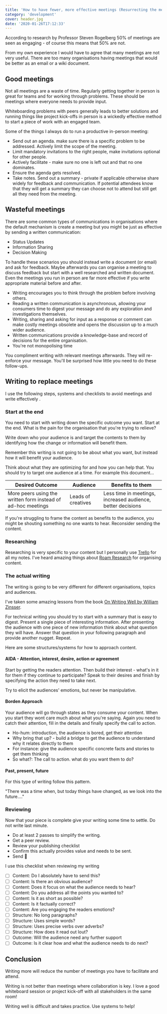 ```yaml
---
title: 'How to have fewer, more effective meetings (Resurrecting the memo)'
category: 'development'
cover: header.jpg
date: '2020-01-26T17:12:33'
---
```


According to research by Professor Steven Rogelberg 50% of meetings are seen as engaging - of course this means that 50% are not.

From my own experience I would have to agree that many meetings are not very useful. There are too many organisations having meetings that would be better as an email or a wiki document.

<!-- end excerpt -->

## Good meetings

Not all meetings are a waste of time. Regularly getting together in person is great for teams and for working through problems. These should be meetings where everyone needs to provide input.

Whiteboarding problems with peers generally leads to better solutions and running things like project kick-offs in person is a wickedly effective method to start a piece of work with an engaged team.

Some of the things I always do to run a productive in-person meeting:

- Send out an agenda. make sure there is a specific problem to be addressed. Actively limit the scope of the meeting.
- Limit mandatory invitations to the right people, make invitations optional for other people.
- Actively facilitate - make sure no one is left out and that no one dominates.
- Ensure the agenda gets resolved.
- Take notes. Send out a summary - private if applicable otherwise share widely for feedback and communication. If potential attendees know that they will get a summary they can choose not to attend but still get all they need from the meeting.

## Wasteful meetings

There are some common types of communications in organisations where the default mechanism is create a meeting but you might be just as effective by sending a written communication:

- Status Updates
- Information Sharing
- Decision Making

To handle these scenarios you should instead write a document (or email) and ask for feedback. Maybe afterwards you can organise a meeting to discuss feedback but start with a well researched and written document. Even the meetings you run in person are far more effective if you write appropriate material before and after.

- Writing encourages you to think through the problem before involving others.
- Reading a written communication is asynchronous, allowing your consumers time to digest your message and do any exploration and investigations themselves.
- Writing, sharing and asking for input as a response or comment can make costly meetings obsolete and opens the discussion up to a much wider audience.
- Written communications provide a knowledge-base and record of decisions for the entire organisation.
- You're not monopolising time

You compliment writing with relevant meetings afterwards. They will re-enforce your message. You'll be surprised how little you need to do these follow-ups.

## Writing to replace meetings

I use the following steps, systems and checklists to avoid meetings and write effectively .

### Start at the end

You need to start with writing down the specific outcome you want. Start at the end. What is the pain for the organisation that you're trying to relieve?

Write down who your audience is and target the contents to them by identifying how the change or information will benefit them.

Remember this writing is not going to be about what you want, but instead how it will benefit your audience.

Think about what they are optimizing for and how you can help that. You should try to target one audience at a time. For example this document...

| Desired Outcome                                              | Audience           | Benefits to them                                            |
| ------------------------------------------------------------ | ------------------ | ----------------------------------------------------------- |
| More peers using the written form instead of ad-hoc meetings | Leads of creatives | Less time in meetings, increased audience, better decisions |

If you're struggling to frame the content as benefits to the audience, you might be shouting something no one wants to hear. Reconsider sending the content.

### Researching

Researching is very specific to your content but I personally use [Trello](https://trello.com/) for all my notes. I've heard amazing things about [Roam Research](https://roamresearch.com/) for organising content.

### The actual writing

The writing is going to be very different for different organisations, topics and audiences.

I've taken some amazing lessons from the book [On Writing Well by William Zinsser](https://www.amazon.com/Writing-Well-Classic-Guide-Nonfiction/dp/0060891548).

For technical writing you should try to start with a summary that is easy to digest. Present a single piece of interesting information. After presenting the audience with one piece of new information think about what question they will have. Answer that question in your following paragraph and provide another nugget. Repeat.

Here are some structures/systems for how to approach content.

#### AIDA - Attention, interest, desire, action or agreement

Start by getting the readers attention. Then build their interest - what's in it for them if they continue to participate? Speak to their desires and finish by specifying the action they need to take next.

Try to elicit the audiences' emotions, but never be manipulative.

#### Borden Approach

Your audience will go through states as they consume your content. When you start they wont care much about what you're saying. Again you need to catch their attention, fill in the details and finally specify the call to action.

- Ho-hum: introduction, the audience is bored, get their attention
- Why bring that up? - build a bridge to get the audience to understand why it relates directly to them
- For instance: give the audience specific concrete facts and stories to get them thinking
- So what?: The call to action. what do you want them to do?

#### Past, present, future

For this type of writing follow this pattern.

"There was a time when, but today things have changed, as we look into the future...."

### Reviewing

Now that your piece is complete give your writing some time to settle. Do not write last minute.

- Do at least 2 passes to simplify the writing.
- Get a peer review.
- Review your publishing checklist
- Confirm this actually provides value and needs to be sent.
- Send 🚀

I use this checklist when reviewing my writing

- [ ] Content: Do I absolutely have to send this?
- [ ] Content: Is there an obvious audience?
- [ ] Content: Does it focus on what the audience needs to hear?
- [ ] Content: Do you address all the points you wanted to?
- [ ] Content: Is it as short as possible?
- [ ] Content: Is it factually correct?
- [ ] Content: Are you engaging the readers emotions?
- [ ] Structure: No long paragraphs?
- [ ] Structure: Uses simple words?
- [ ] Structure: Uses precise verbs over adverbs?
- [ ] Structure: How does it read out lout?
- [ ] Outcome: Will the audience need any further support
- [ ] Outcome: Is it clear how and what the audience needs to do next?

## Conclusion

Writing more will reduce the number of meetings you have to facilitate and attend.

Writing is not better than meetings where collaboration is key. I love a good whiteboard session or project kick-off with all stakeholders in the same room!

Writing well is difficult and takes practice. Use systems to help!
